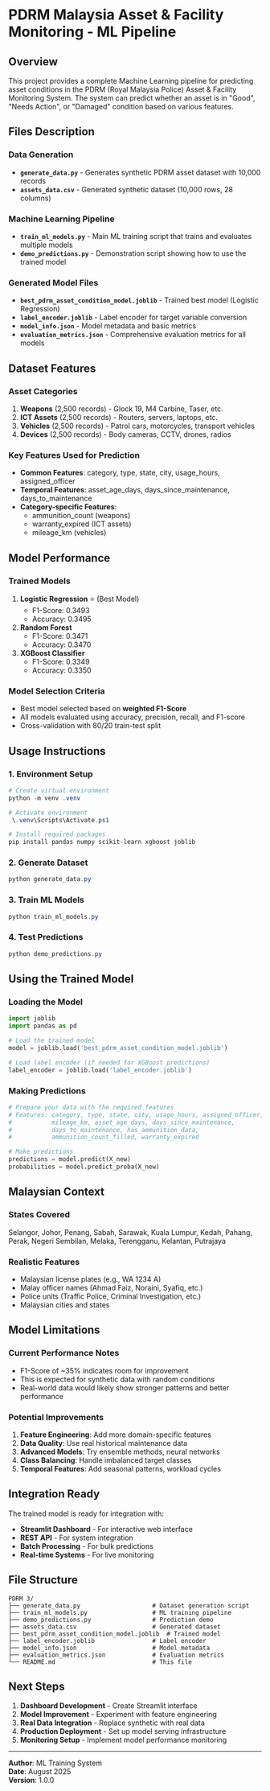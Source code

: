 # PDRM Malaysia Asset & Facility Monitoring - ML Pipeline

## Overview

This project provides a complete Machine Learning pipeline for predicting asset conditions in the PDRM (Royal Malaysia Police) Asset & Facility Monitoring System. The system can predict whether an asset is in "Good", "Needs Action", or "Damaged" condition based on various features.

## Files Description

### Data Generation

- **`generate_data.py`** - Generates synthetic PDRM asset dataset with 10,000 records
- **`assets_data.csv`** - Generated synthetic dataset (10,000 rows, 28 columns)

### Machine Learning Pipeline

- **`train_ml_models.py`** - Main ML training script that trains and evaluates multiple models
- **`demo_predictions.py`** - Demonstration script showing how to use the trained model

### Generated Model Files

- **`best_pdrm_asset_condition_model.joblib`** - Trained best model (Logistic Regression)
- **`label_encoder.joblib`** - Label encoder for target variable conversion
- **`model_info.json`** - Model metadata and basic metrics
- **`evaluation_metrics.json`** - Comprehensive evaluation metrics for all models

## Dataset Features

### Asset Categories

1. **Weapons** (2,500 records) - Glock 19, M4 Carbine, Taser, etc.
2. **ICT Assets** (2,500 records) - Routers, servers, laptops, etc.
3. **Vehicles** (2,500 records) - Patrol cars, motorcycles, transport vehicles
4. **Devices** (2,500 records) - Body cameras, CCTV, drones, radios

### Key Features Used for Prediction

- **Common Features**: category, type, state, city, usage_hours, assigned_officer
- **Temporal Features**: asset_age_days, days_since_maintenance, days_to_maintenance
- **Category-specific Features**:
  - ammunition_count (weapons)
  - warranty_expired (ICT assets)
  - mileage_km (vehicles)

## Model Performance

### Trained Models

1. **Logistic Regression** ⭐ (Best Model)
   - F1-Score: 0.3493
   - Accuracy: 0.3495
2. **Random Forest**
   - F1-Score: 0.3471
   - Accuracy: 0.3470
3. **XGBoost Classifier**
   - F1-Score: 0.3349
   - Accuracy: 0.3350

### Model Selection Criteria

- Best model selected based on **weighted F1-Score**
- All models evaluated using accuracy, precision, recall, and F1-score
- Cross-validation with 80/20 train-test split

## Usage Instructions

### 1. Environment Setup

```powershell
# Create virtual environment
python -m venv .venv

# Activate environment
.\.venv\Scripts\Activate.ps1

# Install required packages
pip install pandas numpy scikit-learn xgboost joblib
```

### 2. Generate Dataset

```powershell
python generate_data.py
```

### 3. Train ML Models

```powershell
python train_ml_models.py
```

### 4. Test Predictions

```powershell
python demo_predictions.py
```

## Using the Trained Model

### Loading the Model

```python
import joblib
import pandas as pd

# Load the trained model
model = joblib.load('best_pdrm_asset_condition_model.joblib')

# Load label encoder (if needed for XGBoost predictions)
label_encoder = joblib.load('label_encoder.joblib')
```

### Making Predictions

```python
# Prepare your data with the required features
# Features: category, type, state, city, usage_hours, assigned_officer,
#           mileage_km, asset_age_days, days_since_maintenance,
#           days_to_maintenance, has_ammunition_data,
#           ammunition_count_filled, warranty_expired

# Make predictions
predictions = model.predict(X_new)
probabilities = model.predict_proba(X_new)
```

## Malaysian Context

### States Covered

Selangor, Johor, Penang, Sabah, Sarawak, Kuala Lumpur, Kedah, Pahang, Perak, Negeri Sembilan, Melaka, Terengganu, Kelantan, Putrajaya

### Realistic Features

- Malaysian license plates (e.g., WA 1234 A)
- Malay officer names (Ahmad Faiz, Noraini, Syafiq, etc.)
- Police units (Traffic Police, Criminal Investigation, etc.)
- Malaysian cities and states

## Model Limitations

### Current Performance Notes

- F1-Score of ~35% indicates room for improvement
- This is expected for synthetic data with random conditions
- Real-world data would likely show stronger patterns and better performance

### Potential Improvements

1. **Feature Engineering**: Add more domain-specific features
2. **Data Quality**: Use real historical maintenance data
3. **Advanced Models**: Try ensemble methods, neural networks
4. **Class Balancing**: Handle imbalanced target classes
5. **Temporal Features**: Add seasonal patterns, workload cycles

## Integration Ready

The trained model is ready for integration with:

- **Streamlit Dashboard** - For interactive web interface
- **REST API** - For system integration
- **Batch Processing** - For bulk predictions
- **Real-time Systems** - For live monitoring

## File Structure

```
PDRM 3/
├── generate_data.py                    # Dataset generation script
├── train_ml_models.py                  # ML training pipeline
├── demo_predictions.py                 # Prediction demo
├── assets_data.csv                     # Generated dataset
├── best_pdrm_asset_condition_model.joblib  # Trained model
├── label_encoder.joblib                # Label encoder
├── model_info.json                     # Model metadata
├── evaluation_metrics.json             # Evaluation metrics
└── README.md                           # This file
```

## Next Steps

1. **Dashboard Development** - Create Streamlit interface
2. **Model Improvement** - Experiment with feature engineering
3. **Real Data Integration** - Replace synthetic with real data
4. **Production Deployment** - Set up model serving infrastructure
5. **Monitoring Setup** - Implement model performance monitoring

---

**Author**: ML Training System  
**Date**: August 2025  
**Version**: 1.0.0
